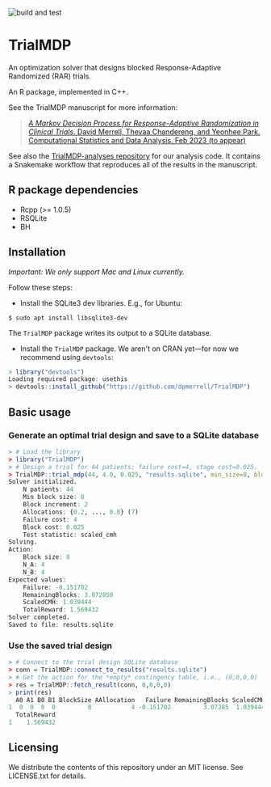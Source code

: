<!-- badges -->
<!-- GitHub actions -->
![build and test](https://github.com/dpmerrell/blockRARopt/workflows/build_and_test/badge.svg)


# TrialMDP 

An optimization solver that designs blocked Response-Adaptive Randomized (RAR) trials.

An R package, implemented in C++.

See the TrialMDP manuscript for more information:

> [*A Markov Decision Process for Response-Adaptive Randomization in Clinical Trials*. David Merrell, Thevaa Chandereng, and Yeonhee Park. Computational Statistics and Data Analysis. Feb 2023 (to appear)](https://doi.org/10.1016/j.csda.2022.107599)

See also the [TrialMDP-analyses repository](https://github.com/dpmerrell/TrialMDP-analyses) for our analysis code. It contains a Snakemake workflow that reproduces all of the results in the manuscript.

## R package dependencies

* Rcpp (>= 1.0.5)
* RSQLite
* BH


## Installation
_Important: We only support Mac and Linux currently._

Follow these steps:

* Install the SQLite3 dev libraries. E.g., for Ubuntu:
```
$ sudo apt install libsqlite3-dev
```
The `TrialMDP` package writes its output to a SQLite database.

* Install the `TrialMDP` package. We aren't on CRAN yet&mdash;for now we recommend using `devtools`:
```R
> library("devtools")
Loading required package: usethis
> devtools::install_github("https://github.com/dpmerrell/TrialMDP")
```

## Basic usage

### Generate an optimal trial design and save to a SQLite database
```R
> # Load the library
> library("TrialMDP")
> # Design a trial for 44 patients; failure cost=4, stage cost=0.025.
> TrialMDP::trial_mdp(44, 4.0, 0.025, "results.sqlite", min_size=8, block_incr=2)
Solver initialized.
	N patients: 44
	Min block size: 8
	Block increment: 2
	Allocations: {0.2, ..., 0.8} (7)
	Failure cost: 4
	Block cost: 0.025
	Test statistic: scaled_cmh
Solving.
Action:
	Block size: 8
	N_A: 4
	N_B: 4
Expected values:
	Failure: -0.151702
	RemainingBlocks: 3.072850
	ScaledCMH: 1.039444
	TotalReward: 1.569432
Solver completed.
Saved to file: results.sqlite
```

### Use the saved trial design
```R
> # Connect to the trial design SQLite database
> conn = TrialMDP::connect_to_results("results.sqlite")
> # Get the action for the *empty* contingency table, i.e., (0,0,0,0)
> res = TrialMDP::fetch_result(conn, 0,0,0,0)
> print(res)
  A0 A1 B0 B1 BlockSize AAllocation   Failure RemainingBlocks ScaledCMH
1  0  0  0  0         8           4 -0.151702         3.07285  1.039444
  TotalReward
1    1.569432
```

## Licensing

We distribute the contents of this repository under an MIT license. See LICENSE.txt for details.
